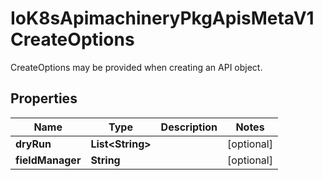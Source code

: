 

# IoK8sApimachineryPkgApisMetaV1CreateOptions

CreateOptions may be provided when creating an API object.
## Properties

Name | Type | Description | Notes
------------ | ------------- | ------------- | -------------
**dryRun** | **List&lt;String&gt;** |  |  [optional]
**fieldManager** | **String** |  |  [optional]



